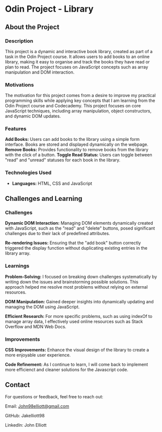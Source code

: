 # Odin Project - Library

## About the Project

### Description

This project is a dynamic and interactive book library, created as part of a task in the Odin Project course. It allows users to add books to an online library, making it easy to organise and track the books they have read or plan to read. The project focuses on JavaScript concepts such as array manipulation and DOM interaction.

### Motivations

The motivation for this project comes from a desire to improve my practical programming skills while applying key concepts that I am learning from the Odin Project course and Codecademy. This project focuses on core JavaScript techniques, including array manipulation, object constructors, and dynamic DOM updates.

### Features

**Add Books:** Users can add books to the library using a simple form interface. Books are stored and displayed dynamically on the webpage.
**Remove Books:** Provides functionality to remove books from the library with the click of a button.
**Toggle Read Status:** Users can toggle between "read" and "unread" statuses for each book in the library.

### Technologies Used

- **Languages:** HTML, CSS and JavaScript

## Challenges and Learning

### Challenges

**Dynamic DOM Interaction:** Managing DOM elements dynamically created with JavaScript, such as the "read" and "delete" buttons, posed significant challenges due to their lack of predefined attributes.

**Re-rendering Issues:** Ensuring that the "add book" button correctly triggered the display function without duplicating existing entries in the library array.

### Learnings

**Problem-Solving:** I focused on breaking down challenges systematically by writing down the issues and brainstorming possible solutions. This approach helped me resolve most problems without relying on external resources.

**DOM Manipulation:** Gained deeper insights into dynamically updating and managing the DOM using JavaScript.

**Efficient Research:** For more specific problems, such as using indexOf to manage array data, I effectively used online resources such as Stack Overflow and MDN Web Docs.

### Improvements

**CSS Improvements:** Enhance the visual design of the library to create a more enjoyable user experience.

**Code Refinement:** As I continue to learn, I will come back to implement more efficienct and cleaner solutions for the Javascript code.

## Contact

For questions or feedback, feel free to reach out:

Email: John98elliott@gmail.com

GitHub: Jakelliott98

LinkedIn: John Elliott
